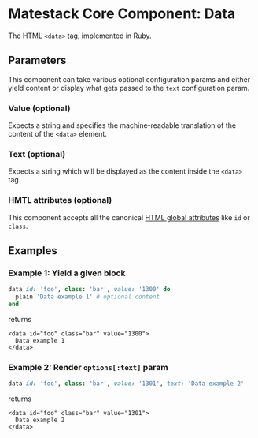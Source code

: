 # Matestack Core Component: Data

The HTML `<data>` tag, implemented in Ruby.

## Parameters

This component can take various optional configuration params and either yield content or display what gets passed to the `text` configuration param.

### Value \(optional\)

Expects a string and specifies the machine-readable translation of the content of the `<data>` element.

### Text \(optional\)

Expects a string which will be displayed as the content inside the `<data>` tag.

### HMTL attributes \(optional\)

This component accepts all the canonical [HTML global attributes](https://www.w3schools.com/tags/ref_standardattributes.asp) like `id` or `class`.

## Examples

### Example 1: Yield a given block

```ruby
data id: 'foo', class: 'bar', value: '1300' do
  plain 'Data example 1' # optional content
end
```

returns

```markup
<data id="foo" class="bar" value="1300">
  Data example 1
</data>
```

### Example 2: Render `options[:text]` param

```ruby
data id: 'foo', class: 'bar', value: '1301', text: 'Data example 2'
```

returns

```markup
<data id="foo" class="bar" value="1301">
  Data example 2
</data>
```

